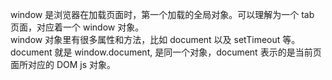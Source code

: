 window 是浏览器在加载页面时，第一个加载的全局对象。可以理解为一个 tab 页面，对应着一个 window 对象。  
window 对象里有很多属性和方法，比如 document 以及 setTimeout 等。  
document 就是 window.document, 是同一个对象，document 表示的是当前页面所对应的 DOM js 对象。